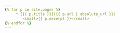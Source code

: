 ```yaml
---
{% for p in site.pages %}
     * [{{ p.title }}]({{ p.url | absolute_url }})
        <small>{{ p.excerpt }}</small>
{% endfor %}
---
```



